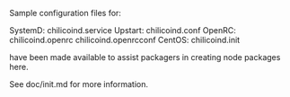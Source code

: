 Sample configuration files for:

SystemD: chilicoind.service
Upstart: chilicoind.conf
OpenRC:  chilicoind.openrc
         chilicoind.openrcconf
CentOS:  chilicoind.init

have been made available to assist packagers in creating node packages here.

See doc/init.md for more information.
